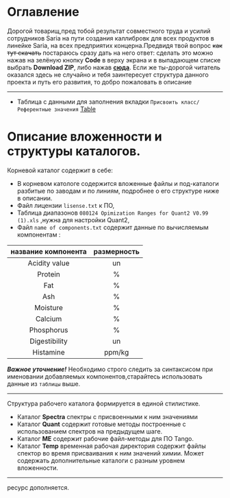 # Оглавление
Дорогой товарищ,пред тобой результат совместного труда и  усилий сотрудников Saria на пути создания  каллибровк для всех продуктов в линейке Saria, на всех предприятих концерна.Предвидя твой вопрос ~~как тут скачать~~ постараюсь сразу дать на него  ответ: сделать это можно нажав на зелёную кнопку **Code** в верху экрана и в выпадающем списке выбрать **Download ZIP**, либо нажав [**сюда**](https://github.com/lalastepaska/Bruker/archive/master.zip). Если же ты-дорогой читатель оказался здесь не случайно и тебя заинтересует структура данного проекта и путь его развития, то добро пожаловать в описание 
____
- Таблица с данными для заполнения вкладки `Присвоить класс/Референтные значения`  [Table](https://docs.google.com/spreadsheets/d/12_98MNSLLeU78ZmjZKIrHfedY72izdaxoHMGJaDFM5U/edit?usp=sharing)
# Описание вложенности и структуры каталогов.
Корневой каталог содержит в себе:


- В корневом катологе содержится вложенные файлы и под-каталоги разбитые по заводам и по линиям, подробнее о его структуре ниже в описании.
- Файл лицензии `lisense.txt` к ПО,
- Таблица диапазонов `080124 Opimization Ranges for Quant2 V0.99 (1).xls`
,нужна для настройки Quant2,
- Файл `name of components.txt` содержит данные по вычисляемым компонентам :

| название компонента  | размерность |
| :------------------: | :---------: |
|Acidity value|un |
|Protein|%|
|Fat|%|
|Ash|%|
|Moisture|%|
|Calcium|%|
|Phosphorus|%|
|Digestibility|un|
|Histamine|ppm/kg|

***Важное уточнение!***
Необходимо строго следить за синтаксисом при именовании добавляемых компонентов,старайтесь использовать  данные из `таблицы` выше.
____
Структура рабочего каталога формируется в  единой стилистике. 
- Каталог **Spectra** спектры с  присвоенными к ним значениями
- Каталог **Quant** содержит готовые методы построенные с использованием спектров на предыдущем шаге.
- Каталог **ME** содержит рабочие файл-методы для  ПО Tango.
- Каталог **Temp** временная рабочая директория содержит файлы спектор во время присваивания к ним значений химии. Может содержать дополнительные каталоги с разным уровнем вложенности.

____
ресурс дополняется.
